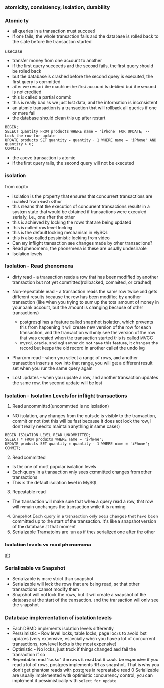 ### atomicity, consistency, isolation, durability

### Atomicity
- all queries in a transaction must succeed
- if one fails, the whole transaction fails and the database is rolled back to the state before the transaction started

usecase 
- transfer money from one account to another
- if the first query succeeds and the second fails, the first query should be rolled back
- but the database is crashed before the second query is executed, the first query is committed
- after we restart the machine the first account is debited but the second is not credited
- this is called a partial commit
- this is really bad as we just lost data, and the information is inconsistent
- an atomic transaction is a transaction that will rollback all queries if one or more fail
- the database should clean this up after restart
```
BEGIN;
SELECT quantity FROM products WHERE name = 'iPhone' FOR UPDATE; -- Lock the row for update
UPDATE products SET quantity = quantity - 1 WHERE name = 'iPhone' AND quantity > 0;
COMMIT;
```
- the above transaction is atomic
- if the first query fails, the second query will not be executed

### isolation
from cogito
- isolation is the property that ensures that concurrent transactions are isolated from each other
- this means that the execution of concurrent transactions results in a system state that would be obtained if transactions were executed serially, i.e., one after the other
- this is achieved by locking the rows that are being updated
- this is called row level locking
- this is the default locking mechanism in MySQL
- this is also called pessimistic locking
from video
- Can my inflight transaction see changes made by other transactions?
- Read phenomena, the phonemena is these are usually undesirable
- Isolation levels
### Isolation - Read phenomena
- dirty read - a transaction reads a row that has been modified by another transaction but not yet committed(rollbacked, commited, or crashed)

- Non-repeatable read - a transaction reads the same row twice and gets different results because the row has been modified by another transaction (like when you trying to sum up the total amount of money in your bank account, but the amount is changing because of other transactions)

    + postgresql has a feature called snapshot isolation, which prevents this from happening
    it will create new version of the row for each transaction, and the transaction will only see the version of the row that was created when the transaction started
    this is called MVCC
    + mysql, oracle, and sql server do not have this feature, it changes the record but keeps the old record in another called the undo log


- Phantom read - when you select a range of rows, and another transaction inserts a row into that range, you will get a different result set when you run the same query again

- Lost updates - when you update a row, and another transaction updates the same row, the second update will be lost   

### Isolation - Isolation Levels for inflight transactions
1. Read uncommitted(uncommitted is no isolation) 
- NO isolation, any changes from the outside is visible to the transaction, commit or not (but this will be fast because it does not lock the row, I don't really need to maintain anything in same cases)
```
BEGIN ISOLATION LEVEL READ UNCOMMITTED;
SELECT * FROM products WHERE name = 'iPhone';
UPDATE products SET quantity = quantity - 1 WHERE name = 'iPhone';
COMMIT;
```
2. Read committed
- Is the one of most popular isolation levels
- Each query in a transaction only sees committed changes from other transactions
- This is the default isolation level in MySQL

3. Repeatable read
- The transaction will make sure that when a query read a row, that row will remain unchanges the transaction while it is running
4. Snapshot
Each query in a transaction only sees changes that have been committed up to the start of the transaction. it's like a snapshot version of the database at that moment
5. Serializable
Transatoins are run as if they serialized one after the other

### Isolation levels vs read phenomena

[alt](Isolation%20levels%20vs%20read%20phenomena.png)

### Serializable vs Snapshot
- Serializable is more strict than snapshot
- Serializable will lock the rows that are being read, so that other transactions cannot modify them
- Snapshot will not lock the rows, but it will create a snapshot of the database at the start of the transaction, and the transaction will only see the snapshot

### Database implementation of isolation levels
- Each DBMD implements isolation levels differently
- Perssimistic - Row level locks, table locks, page locks to avoid lost updates (very expensive, especially when you have a lot of concurrent transactions, row level locks is the most expensive)
- Optimistic - No locks, just track if things changed and fail the transaction if so
- Repeatable read "locks" the rows it read but it could be expensive if you read a lot of rows, postgres implements RR as snapshot. That is why you don't get phantom reads with postgres in repreatable read
0 Serializable are usually implemented with optimistic concurrency control, you can implement it pessimistically with `select for update`